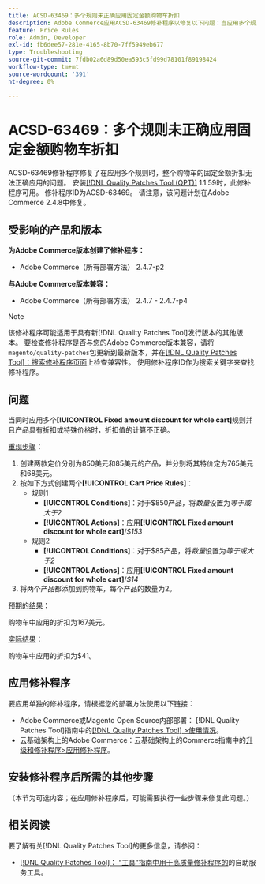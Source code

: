 ```yaml
---
title: ACSD-63469：多个规则未正确应用固定金额购物车折扣
description: Adobe Commerce应用ACSD-63469修补程序以修复以下问题：当应用多个规则时，无法正确应用整个购物车的固定金额折扣。
feature: Price Rules
role: Admin, Developer
exl-id: fb6dee57-281e-4165-8b70-7ff5949eb677
type: Troubleshooting
source-git-commit: 7fdb02a6d89d50ea593c5fd99d78101f89198424
workflow-type: tm+mt
source-wordcount: '391'
ht-degree: 0%

---
```


# ACSD-63469：多个规则未正确应用固定金额购物车折扣

ACSD-63469修补程序修复了在应用多个规则时，整个购物车的固定金额折扣无法正确应用的问题。 安装[[!DNL Quality Patches Tool (QPT)]](/help/tools/quality-patches-tool/quality-patches-tool-to-self-serve-quality-patches.md) 1.1.59时，此修补程序可用。 修补程序ID为ACSD-63469。 请注意，该问题计划在Adobe Commerce 2.4.8中修复。

## 受影响的产品和版本

**为Adobe Commerce版本创建了修补程序：**

* Adobe Commerce（所有部署方法） 2.4.7-p2

**与Adobe Commerce版本兼容：**

* Adobe Commerce（所有部署方法） 2.4.7 - 2.4.7-p4

>[!NOTE]
>
>该修补程序可能适用于具有新[!DNL Quality Patches Tool]发行版本的其他版本。 要检查修补程序是否与您的Adobe Commerce版本兼容，请将`magento/quality-patches`包更新到最新版本，并在[[!DNL Quality Patches Tool]：搜索修补程序页面](https://experienceleague.adobe.com/tools/commerce-quality-patches/index.html?lang=zh-Hans)上检查兼容性。 使用修补程序ID作为搜索关键字来查找修补程序。

## 问题

当同时应用多个&#x200B;**[!UICONTROL Fixed amount discount for whole cart]**&#x200B;规则并且产品具有折扣或特殊价格时，折扣值的计算不正确。

<u>重现步骤</u>：

1. 创建两款定价分别为850美元和85美元的产品，并分别将其特价定为765美元和68美元。
1. 按如下方式创建两个&#x200B;**[!UICONTROL Cart Price Rules]**：
   * 规则1
      * **[!UICONTROL Conditions]**：对于$850产品，将&#x200B;*数量*&#x200B;设置为&#x200B;*等于或大于2*
      * **[!UICONTROL Actions]**：应用&#x200B;**[!UICONTROL Fixed amount discount for whole cart]**/*$153*
   * 规则2
      * **[!UICONTROL Conditions]**：对于$85产品，将&#x200B;*数量*&#x200B;设置为&#x200B;*等于或大于2*
      * **[!UICONTROL Actions]**：应用&#x200B;**[!UICONTROL Fixed amount discount for whole cart]**/*$14*
1. 将两个产品都添加到购物车，每个产品的数量为2。

<u>预期的结果</u>：

购物车中应用的折扣为167美元。

<u>实际结果</u>：

购物车中应用的折扣为$41。

## 应用修补程序

要应用单独的修补程序，请根据您的部署方法使用以下链接：

* Adobe Commerce或Magento Open Source内部部署： [!DNL Quality Patches Tool]指南中的[[!DNL Quality Patches Tool] >使用情况](/help/tools/quality-patches-tool/usage.md)。
* 云基础架构上的Adobe Commerce：云基础架构上的Commerce指南中的[升级和修补程序>应用修补程序](https://experienceleague.adobe.com/docs/commerce-cloud-service/user-guide/develop/upgrade/apply-patches.html?lang=zh-Hans)。

## 安装修补程序后所需的其他步骤

（本节为可选内容；在应用修补程序后，可能需要执行一些步骤来修复此问题。） 

## 相关阅读

要了解有关[!DNL Quality Patches Tool]的更多信息，请参阅：

* [[!DNL Quality Patches Tool]： “工具”指南中用于高质量修补程序的](/help/tools/quality-patches-tool/quality-patches-tool-to-self-serve-quality-patches.md)的自助服务工具。
